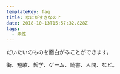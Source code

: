 ```yaml
---
templateKey: faq
title: なにがすきなの？
date: 2018-10-13T15:57:32.828Z
tags:
  - 素性
---
```

だいたいのものを面白がることができます。

街、短歌、哲学、ゲーム、読書、人間、など。
